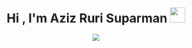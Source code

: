 <h1 align="center">Hi , I'm Aziz Ruri Suparman <img src="https://media.giphy.com/media/hvRJCLFzcasrR4ia7z/giphy.gif" width="35"></h1>
<p align="center">
  <a href="#"><img src="https://readme-typing-svg.herokuapp.com/?lines=I%27m+a+Pull+Stack+Developer;I+just+pull+things+off+the+Internet;and+put+it+into+my+code;I+enjoy+turning+complex+problems;into+simple;Always%20learning%20new%20things&center=true&width=500&height=50"></a>
</p>
